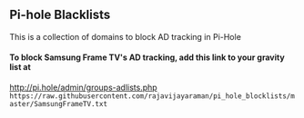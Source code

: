 
## Pi-hole Blacklists

This is a collection of domains to block AD tracking in Pi-Hole

#### To block Samsung Frame TV's AD tracking, add this link to your gravity list at
http://pi.hole/admin/groups-adlists.php  </br>
```https://raw.githubusercontent.com/rajavijayaraman/pi_hole_blocklists/master/SamsungFrameTV.txt```
